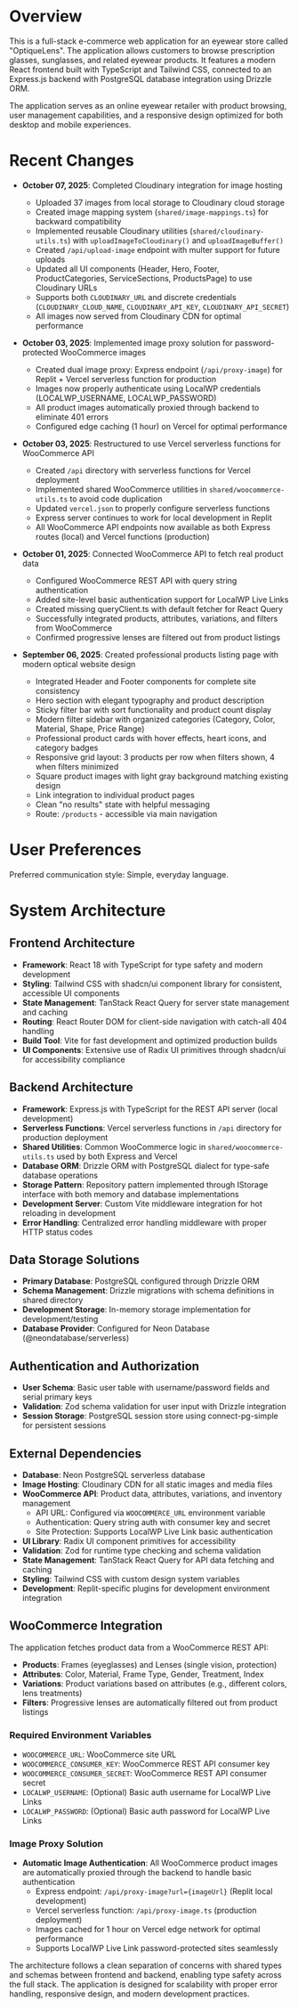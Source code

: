 # Overview

This is a full-stack e-commerce web application for an eyewear store called "OptiqueLens". The application allows customers to browse prescription glasses, sunglasses, and related eyewear products. It features a modern React frontend built with TypeScript and Tailwind CSS, connected to an Express.js backend with PostgreSQL database integration using Drizzle ORM.

The application serves as an online eyewear retailer with product browsing, user management capabilities, and a responsive design optimized for both desktop and mobile experiences.

# Recent Changes

- **October 07, 2025**: Completed Cloudinary integration for image hosting
  - Uploaded 37 images from local storage to Cloudinary cloud storage
  - Created image mapping system (`shared/image-mappings.ts`) for backward compatibility
  - Implemented reusable Cloudinary utilities (`shared/cloudinary-utils.ts`) with `uploadImageToCloudinary()` and `uploadImageBuffer()`
  - Created `/api/upload-image` endpoint with multer support for future uploads
  - Updated all UI components (Header, Hero, Footer, ProductCategories, ServiceSections, ProductsPage) to use Cloudinary URLs
  - Supports both `CLOUDINARY_URL` and discrete credentials (`CLOUDINARY_CLOUD_NAME`, `CLOUDINARY_API_KEY`, `CLOUDINARY_API_SECRET`)
  - All images now served from Cloudinary CDN for optimal performance

- **October 03, 2025**: Implemented image proxy solution for password-protected WooCommerce images
  - Created dual image proxy: Express endpoint (`/api/proxy-image`) for Replit + Vercel serverless function for production
  - Images now properly authenticate using LocalWP credentials (LOCALWP_USERNAME, LOCALWP_PASSWORD)
  - All product images automatically proxied through backend to eliminate 401 errors
  - Configured edge caching (1 hour) on Vercel for optimal performance
  
- **October 03, 2025**: Restructured to use Vercel serverless functions for WooCommerce API
  - Created `/api` directory with serverless functions for Vercel deployment
  - Implemented shared WooCommerce utilities in `shared/woocommerce-utils.ts` to avoid code duplication
  - Updated `vercel.json` to properly configure serverless functions
  - Express server continues to work for local development in Replit
  - All WooCommerce API endpoints now available as both Express routes (local) and Vercel functions (production)

- **October 01, 2025**: Connected WooCommerce API to fetch real product data
  - Configured WooCommerce REST API with query string authentication
  - Added site-level basic authentication support for LocalWP Live Links
  - Created missing queryClient.ts with default fetcher for React Query
  - Successfully integrated products, attributes, variations, and filters from WooCommerce
  - Confirmed progressive lenses are filtered out from product listings
  
- **September 06, 2025**: Created professional products listing page with modern optical website design
  - Integrated Header and Footer components for complete site consistency
  - Hero section with elegant typography and product description
  - Sticky filter bar with sort functionality and product count display
  - Modern filter sidebar with organized categories (Category, Color, Material, Shape, Price Range)
  - Professional product cards with hover effects, heart icons, and category badges
  - Responsive grid layout: 3 products per row when filters shown, 4 when filters minimized
  - Square product images with light gray background matching existing design
  - Link integration to individual product pages
  - Clean "no results" state with helpful messaging
  - Route: `/products` - accessible via main navigation

# User Preferences

Preferred communication style: Simple, everyday language.

# System Architecture

## Frontend Architecture
- **Framework**: React 18 with TypeScript for type safety and modern development
- **Styling**: Tailwind CSS with shadcn/ui component library for consistent, accessible UI components
- **State Management**: TanStack React Query for server state management and caching
- **Routing**: React Router DOM for client-side navigation with catch-all 404 handling
- **Build Tool**: Vite for fast development and optimized production builds
- **UI Components**: Extensive use of Radix UI primitives through shadcn/ui for accessibility compliance

## Backend Architecture
- **Framework**: Express.js with TypeScript for the REST API server (local development)
- **Serverless Functions**: Vercel serverless functions in `/api` directory for production deployment
- **Shared Utilities**: Common WooCommerce logic in `shared/woocommerce-utils.ts` used by both Express and Vercel
- **Database ORM**: Drizzle ORM with PostgreSQL dialect for type-safe database operations
- **Storage Pattern**: Repository pattern implemented through IStorage interface with both memory and database implementations
- **Development Server**: Custom Vite middleware integration for hot reloading in development
- **Error Handling**: Centralized error handling middleware with proper HTTP status codes

## Data Storage Solutions
- **Primary Database**: PostgreSQL configured through Drizzle ORM
- **Schema Management**: Drizzle migrations with schema definitions in shared directory
- **Development Storage**: In-memory storage implementation for development/testing
- **Database Provider**: Configured for Neon Database (@neondatabase/serverless)

## Authentication and Authorization
- **User Schema**: Basic user table with username/password fields and serial primary keys
- **Validation**: Zod schema validation for user input with Drizzle integration
- **Session Storage**: PostgreSQL session store using connect-pg-simple for persistent sessions

## External Dependencies
- **Database**: Neon PostgreSQL serverless database
- **Image Hosting**: Cloudinary CDN for all static images and media files
- **WooCommerce API**: Product data, attributes, variations, and inventory management
  - API URL: Configured via `WOOCOMMERCE_URL` environment variable
  - Authentication: Query string auth with consumer key and secret
  - Site Protection: Supports LocalWP Live Link basic authentication
- **UI Library**: Radix UI component primitives for accessibility
- **Validation**: Zod for runtime type checking and schema validation
- **State Management**: TanStack React Query for API data fetching and caching
- **Styling**: Tailwind CSS with custom design system variables
- **Development**: Replit-specific plugins for development environment integration

## WooCommerce Integration
The application fetches product data from a WooCommerce REST API:
- **Products**: Frames (eyeglasses) and Lenses (single vision, protection)
- **Attributes**: Color, Material, Frame Type, Gender, Treatment, Index
- **Variations**: Product variations based on attributes (e.g., different colors, lens treatments)
- **Filters**: Progressive lenses are automatically filtered out from product listings

### Required Environment Variables
- `WOOCOMMERCE_URL`: WooCommerce site URL
- `WOOCOMMERCE_CONSUMER_KEY`: WooCommerce REST API consumer key
- `WOOCOMMERCE_CONSUMER_SECRET`: WooCommerce REST API consumer secret
- `LOCALWP_USERNAME`: (Optional) Basic auth username for LocalWP Live Links
- `LOCALWP_PASSWORD`: (Optional) Basic auth password for LocalWP Live Links

### Image Proxy Solution
- **Automatic Image Authentication**: All WooCommerce product images are automatically proxied through the backend to handle basic authentication
  - Express endpoint: `/api/proxy-image?url={imageUrl}` (Replit local development)
  - Vercel serverless function: `/api/proxy-image.ts` (production deployment)
  - Images cached for 1 hour on Vercel edge network for optimal performance
  - Supports LocalWP Live Link password-protected sites seamlessly

The architecture follows a clean separation of concerns with shared types and schemas between frontend and backend, enabling type safety across the full stack. The application is designed for scalability with proper error handling, responsive design, and modern development practices.